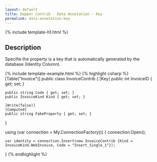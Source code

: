 ```yaml
---
layout: default
title: Dapper Contrib - Data Annotation - Key
permalink: data-annotation-key
---
```


{% include template-h1.html %}

## Description
Specifie the property is a key that is automatically generated by the database (Identity Column).

{% include template-example.html %} {% highlight csharp %}
[Table("Invoice")]
public class InvoiceContrib
{
	[Key]
	public int InvoiceID { get; set; }

	public string Code { get; set; }
	public InvoiceKind Kind { get; set; }

	[Write(false)]
	[Computed]
	public string FakeProperty { get; set; }
}

using (var connection = My.ConnectionFactory())
{
	connection.Open();

	var identity = connection.Insert(new InvoiceContrib {Kind = InvoiceKind.WebInvoice, Code = "Insert_Single_1"});
}
{% endhighlight %}
